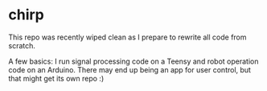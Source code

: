 chirp
=====

This repo was recently wiped clean as I prepare to rewrite all code from scratch.

A few basics: I run signal processing code on a Teensy and robot operation code on an Arduino. There may end up being an app for user control, but that might get its own repo :)
